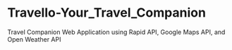 # Travello-Your_Travel_Companion
Travel Companion Web Application using  Rapid API, Google Maps API, and Open Weather API
